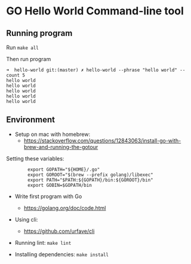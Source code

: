 # GO Hello World Command-line tool

## Running program

Run `make all`

Then run program

```
➜  hello-world git:(master) ✗ hello-world --phrase "hello world" --count 5
hello world
hello world
hello world
hello world
hello world
```

## Environment

* Setup on mac with homebrew:
    - https://stackoverflow.com/questions/12843063/install-go-with-brew-and-running-the-gotour

Setting these variables:

``` 
        export GOPATH="${HOME}/.go"                                                      
        export GOROOT="$(brew --prefix golang)/libexec"                                  
        export PATH="$PATH:${GOPATH}/bin:${GOROOT}/bin"                                  
        export GOBIN=$GOPATH/bin     
```

* Write first program with Go
    - https://golang.org/doc/code.html

* Using cli:
    - https://github.com/urfave/cli


* Running lint:
    `make lint`

* Installing dependencies:
    `make install`
